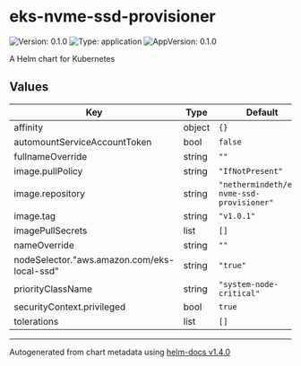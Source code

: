 # eks-nvme-ssd-provisioner

![Version: 0.1.0](https://img.shields.io/badge/Version-0.1.0-informational?style=flat-square) ![Type: application](https://img.shields.io/badge/Type-application-informational?style=flat-square) ![AppVersion: 0.1.0](https://img.shields.io/badge/AppVersion-0.1.0-informational?style=flat-square)

A Helm chart for Kubernetes

## Values

| Key | Type | Default | Description |
|-----|------|---------|-------------|
| affinity | object | `{}` |  |
| automountServiceAccountToken | bool | `false` |  |
| fullnameOverride | string | `""` |  |
| image.pullPolicy | string | `"IfNotPresent"` |  |
| image.repository | string | `"nethermindeth/eks-nvme-ssd-provisioner"` |  |
| image.tag | string | `"v1.0.1"` |  |
| imagePullSecrets | list | `[]` |  |
| nameOverride | string | `""` |  |
| nodeSelector."aws.amazon.com/eks-local-ssd" | string | `"true"` |  |
| priorityClassName | string | `"system-node-critical"` |  |
| securityContext.privileged | bool | `true` |  |
| tolerations | list | `[]` |  |

----------------------------------------------
Autogenerated from chart metadata using [helm-docs v1.4.0](https://github.com/norwoodj/helm-docs/releases/v1.4.0)
